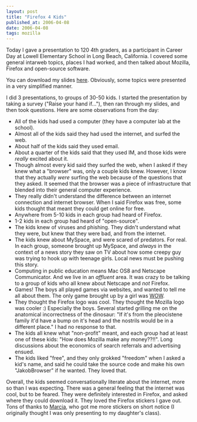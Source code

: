 ```yaml
---
layout: post
title: "Firefox 4 Kids"
published_at: 2006-04-08
date: 2006-04-08
tags: mozilla
---
```


Today I gave a presentation to 120 4th graders, as a participant in Career Day at Lowell Elementary School in Long Beach, California. I covered some general intarweb topics, places I had worked, and then talked about Mozilla, Firefox and open-source software.

You can download my slides [here](http://dietrich.ganx4.com/Lowell_Career_Day.pdf). Obviously, some topics were presented in a very simplified manner.

I did 3 presentations, to groups of 30-50 kids. I started the presentation by taking a survey ("Raise your hand if..."), then ran through my slides, and then took questions. Here are some observations from the day:

*   All of the kids had used a computer (they have a computer lab at the school).
*   Almost all of the kids said they had used the internet, and surfed the web.
*   About half of the kids said they used email.
*   About a quarter of the kids said that they used IM, and those kids were *really* excited about it.
*   Though almost every kid said they surfed the web, when I asked if they knew what a "browser" was, only a couple kids knew. However, I know that they actually *were* surfing the web because of the questions that they asked. It seemed that the browser was a piece of infrastructure that blended into their general computer experience.
*   They really didn't understand the difference between an internet connection and internet browser. When I said Firefox was free, some kids thought that meant they could get online for free.
*   Anywhere from 5-10 kids in each group had heard of Firefox.
*   1-2 kids in each group had heard of "open-source".
*   The kids knew of viruses and phishing. They didn't understand what they were, but knew that they were bad, and from the internet.
*   The kids knew about MySpace, and were scared of predators. For real. In each group, someone brought up MySpace, and *always* in the context of a news story they saw on TV about how some creepy guy was trying to hook up with teenage girls. Local news must be pushing this story.
*   Computing in public education means Mac OS8 and Netscape Communicator. And we live in an *affluent* area. It was crazy to be talking to a group of kids who all knew about Netscape and *not* Firefox.
*   Games! The boys all played games via websites, and wanted to tell me all about them. The only game brought up by a girl was [WOW](http://worldofwarcraft.com).
*   They thought the Firefox logo was cool. They thought the Mozilla logo was cooler :)  Especially the boys. Several started grilling me on the anatomical incorrectness of the dinosaur: "If it's from the pleocistene family it'd have a bump on it's head and the nostrils would be in a different place." I had no response to that.
*   The kids all knew what "non-profit" meant, and each group had at least one of these kids: "How does Mozilla make any money??!!". Long discussions about the economics of search referrals and advertising ensued.
*   The kids liked "free", and they only grokked "freedom" when I asked a kid's name, and said he could take the source code and make his own "JakobBrowser" if he wanted. They loved that.

Overall, the kids seemed conversationally literate about the internet, more so than I was expecting. There was a general feeling that the internet was cool, but to be feared. They were definitely interested in Firefox, and asked where they could download it. They loved the Firefox stickers I gave out. Tons of thanks to [Marcia](http://weblogs.mozillazine.org/marcia/), who got me more stickers on short notice (I originally thought I was only presenting to my daughter's class).